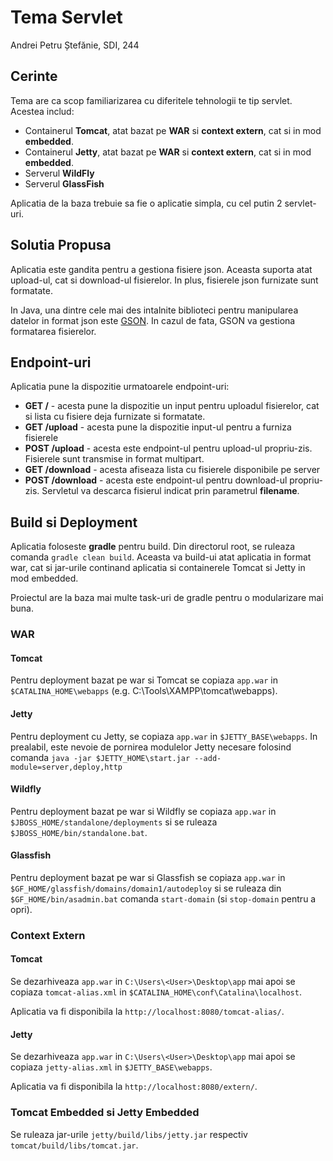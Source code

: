 # Tema Servlet

Andrei Petru Ștefănie, SDI, 244

## Cerinte

Tema are ca scop familiarizarea cu diferitele tehnologii te tip servlet. Acestea includ:

- Containerul **Tomcat**, atat bazat pe **WAR** si **context extern**, cat si in mod **embedded**.
- Containerul **Jetty**, atat bazat pe **WAR** si **context extern**, cat si in mod **embedded**.
- Serverul **WildFly**
- Serverul **GlassFish**

Aplicatia de la baza trebuie sa fie o aplicatie simpla, cu cel putin 2 servlet-uri.

## Solutia Propusa

Aplicatia este gandita pentru a gestiona fisiere json. Aceasta suporta atat upload-ul, cat si download-ul fisierelor. In plus, fisierele json furnizate sunt formatate.

In Java, una dintre cele mai des intalnite biblioteci pentru manipularea datelor in format json este [GSON](https://github.com/google/gson). In cazul de fata, GSON va gestiona formatarea fisierelor.

## Endpoint-uri

Aplicatia pune la dispozitie urmatoarele endpoint-uri:

- **GET /** - acesta pune la dispozitie un input pentru uploadul fisierelor, cat si lista cu fisiere deja furnizate si formatate.
- **GET /upload** - acesta pune la dispozitie input-ul pentru a furniza fisierele
- **POST /upload** - acesta este endpoint-ul pentru upload-ul propriu-zis. Fisierele sunt transmise in format multipart.
- **GET /download** - acesta afiseaza lista cu fisierele disponibile pe server
- **POST /download** - acesta este endpoint-ul pentru download-ul propriu-zis. Servletul va descarca fisierul indicat prin parametrul **filename**.

## Build si Deployment

Aplicatia foloseste **gradle** pentru build. Din directorul root, se ruleaza comanda `gradle clean build`. Aceasta va build-ui atat aplicatia in format war, cat si jar-urile continand aplicatia si containerele Tomcat si Jetty in mod embedded.

Proiectul are la baza mai multe task-uri de gradle pentru o modularizare mai buna.

### WAR

#### Tomcat

Pentru deployment bazat pe war si Tomcat se copiaza `app.war` in `$CATALINA_HOME\webapps` (e.g. C:\Tools\XAMPP\tomcat\webapps).

#### Jetty

Pentru deployment cu Jetty, se copiaza `app.war` in `$JETTY_BASE\webapps`. In prealabil, este nevoie de pornirea modulelor Jetty necesare folosind comanda `java -jar $JETTY_HOME\start.jar --add-module=server,deploy,http`

#### Wildfly

Pentru deployment bazat pe war si Wildfly se copiaza `app.war` in `$JBOSS_HOME/standalone/deployments` si se ruleaza `$JBOSS_HOME/bin/standalone.bat`.

#### Glassfish

Pentru deployment bazat pe war si Glassfish se copiaza `app.war` in `$GF_HOME/glassfish/domains/domain1/autodeploy` si se ruleaza din `$GF_HOME/bin/asadmin.bat` comanda `start-domain` (si `stop-domain` pentru a opri).

### Context Extern

#### Tomcat

Se dezarhiveaza `app.war` in `C:\Users\<User>\Desktop\app` mai apoi se copiaza `tomcat-alias.xml` in `$CATALINA_HOME\conf\Catalina\localhost`.

Aplicatia va fi disponibila la `http://localhost:8080/tomcat-alias/`.

#### Jetty

Se dezarhiveaza `app.war` in `C:\Users\<User>\Desktop\app` mai apoi se copiaza `jetty-alias.xml` in `$JETTY_BASE\webapps`.

Aplicatia va fi disponibila la `http://localhost:8080/extern/`.

### Tomcat Embedded si Jetty Embedded

Se ruleaza jar-urile `jetty/build/libs/jetty.jar` respectiv `tomcat/build/libs/tomcat.jar`.

